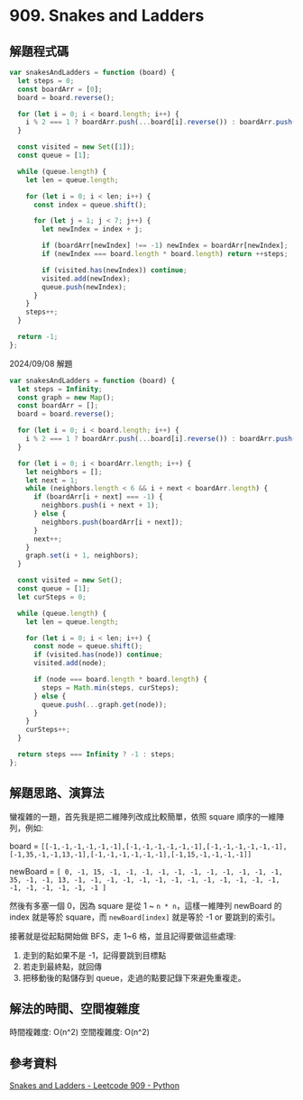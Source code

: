# 909. Snakes and Ladders

## 解題程式碼

```javascript
var snakesAndLadders = function (board) {
  let steps = 0;
  const boardArr = [0];
  board = board.reverse();

  for (let i = 0; i < board.length; i++) {
    i % 2 === 1 ? boardArr.push(...board[i].reverse()) : boardArr.push(...board[i]);
  }

  const visited = new Set([1]);
  const queue = [1];

  while (queue.length) {
    let len = queue.length;

    for (let i = 0; i < len; i++) {
      const index = queue.shift();

      for (let j = 1; j < 7; j++) {
        let newIndex = index + j;

        if (boardArr[newIndex] !== -1) newIndex = boardArr[newIndex];
        if (newIndex === board.length * board.length) return ++steps;

        if (visited.has(newIndex)) continue;
        visited.add(newIndex);
        queue.push(newIndex);
      }
    }
    steps++;
  }

  return -1;
};
```

2024/09/08 解題

```javascript
var snakesAndLadders = function (board) {
  let steps = Infinity;
  const graph = new Map();
  const boardArr = [];
  board = board.reverse();

  for (let i = 0; i < board.length; i++) {
    i % 2 === 1 ? boardArr.push(...board[i].reverse()) : boardArr.push(...board[i]);
  }

  for (let i = 0; i < boardArr.length; i++) {
    let neighbors = [];
    let next = 1;
    while (neighbors.length < 6 && i + next < boardArr.length) {
      if (boardArr[i + next] === -1) {
        neighbors.push(i + next + 1);
      } else {
        neighbors.push(boardArr[i + next]);
      }
      next++;
    }
    graph.set(i + 1, neighbors);
  }

  const visited = new Set();
  const queue = [1];
  let curSteps = 0;

  while (queue.length) {
    let len = queue.length;

    for (let i = 0; i < len; i++) {
      const node = queue.shift();
      if (visited.has(node)) continue;
      visited.add(node);

      if (node === board.length * board.length) {
        steps = Math.min(steps, curSteps);
      } else {
        queue.push(...graph.get(node));
      }
    }
    curSteps++;
  }

  return steps === Infinity ? -1 : steps;
};
```

## 解題思路、演算法

蠻複雜的一題，首先我是把二維陣列改成比較簡單，依照 square 順序的一維陣列，例如:

board = `[[-1,-1,-1,-1,-1,-1],[-1,-1,-1,-1,-1,-1],[-1,-1,-1,-1,-1,-1],[-1,35,-1,-1,13,-1],[-1,-1,-1,-1,-1,-1],[-1,15,-1,-1,-1,-1]]`

newBoard = `[
   0, -1, 15, -1, -1, -1, -1, -1, -1, -1,
  -1, -1, -1, -1, 35, -1, -1, 13, -1, -1,
  -1, -1, -1, -1, -1, -1, -1, -1, -1, -1,
  -1, -1, -1, -1, -1, -1, -1
]`

然後有多塞一個 0，因為 square 是從 1 ~ `n * n`，這樣一維陣列 newBoard 的 index 就是等於 square，而 `newBoard[index]` 就是等於 -1 or 要跳到的索引。

接著就是從起點開始做 BFS，走 1~6 格，並且記得要做這些處理:

1. 走到的點如果不是 -1，記得要跳到目標點
2. 若走到最終點，就回傳
3. 把移動後的點儲存到 queue，走過的點要記錄下來避免重複走。

## 解法的時間、空間複雜度

時間複雜度: O(n^2)
空間複雜度: O(n^2)

## 參考資料

[Snakes and Ladders - Leetcode 909 - Python](https://youtu.be/6lH4nO3JfLk)
